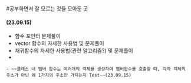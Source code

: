 #공부하면서 잘 모르는 것들 모아둔 곳

#### (23.09.15)
- 함수 포인터 문제풀이
- vector 함수의 자세한 사용법 및 문제풀이
- 재귀함수의 자세한 사용법(관련 알고리즘?) 및 문제풀이
- 







```
- ~~클래스 내 멤버 함수는 여러개의 객체를 생성하여 멤버함수를 호출할 때, 각자 객체의 주소가 아닌 왜 1가지의 주소만 가지는지 Test~~(23.09.15)
```
